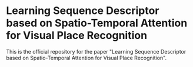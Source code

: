 # Learning Sequence Descriptor based on Spatio-Temporal Attention for Visual Place Recognition
This is the official repository for the paper "Learning Sequence Descriptor based on Spatio-Temporal Attention for Visual Place Recognition".
<!-- We'll open up the code soon. -->